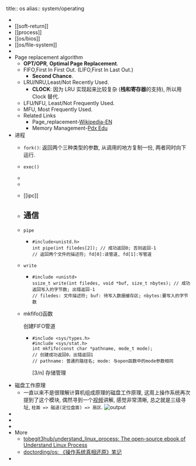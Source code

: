 title:: os
alias:: system/operating

-
- [[soft-return]]
- [[process]]
- [[os/bios]]
- [[os/file-system]]
-
- Page replacement algorithm
  - **OPT/OPR**, **Optimal Page Replacement**.
  - FIFO,First In First Out. (LIFO,First In Last Out.)
    - **Second Chance**.
  - LRU/NRU,Least/Not Recently Used.
    - **CLOCK**: 因为 LRU 实现起来比较复杂 (**栈和寄存器**的支持), 所以用 Clock 替代.
  - LFU/NFU, Least/Not Frequently Used.
  - MFU, Most Frequently Used.
  - Related Links
    - Page_replacement-[Wikipedia-EN](https://en.wikipedia.org/wiki/Page_replacement_algorithm#Page_replacement_algorithms)
    - Memory Management-[Pdx Edu](http://web.cecs.pdx.edu/~harry/os/slides/Ch3-MemMgmt-2.pdf)
- 进程
  - `fork()`: 返回两个三种类型的参数, 从调用的地方复制一份, 两者同时向下运行.
  - `exec()`
  -
  -
  - [[ipc]]
  - ## 通信
  - ```
    pipe
    ```
    - ```
      #include<unistd.h>
      int pipe(int filedes[2]); // 成功返回0; 否则返回-1
      // 返回两个文件的描述符; fd[0]:读管道, fd[1]:写管道
      ```
  - ```
    write
    ```
    - ```
      #include <unistd>
      ssize_t write(int filedes, void *buf, size_t nbytes); // 成功返回写入的字节数; 出错返回-1
      // filedes: 文件描述符; buf: 待写入数据缓存区; nbytes:要写入的字节数
      ```
  - mkfifo()函数
    
    创建FIFO管道
    - ```
      #include <sys/types.h>
      #include <sys/stat.h>
      int mkfifo(const char *pathname, mode_t mode);
      // 创建成功返回0，出错返回1
      // pathname: 普通的路径名; mode: 与open函数中的mode参数相同
      ```
      
      [3/n] 存储管理
- 磁盘工作原理
  - 一直以来不是很理解计算机组成原理的磁盘工作原理, 这周上操作系统再次提到了这个模块, 偶然寻到一个[视频](https://www.bilibili.com/video/BV11a4y1x7PC/)讲解, 感觉非常清晰, 总之就是三级寻址, `柱面 => 磁道(定位盘面) => 扇区`.
    ![output](https://user-images.githubusercontent.com/57313137/144595594-178548be-1bce-4f4b-9b08-85d77d497e82.gif)
-
-
-
- More
  - [tobegit3hub/understand_linux_process: The open-source ebook of Understand Linux Process](https://github.com/tobegit3hub/understand_linux_process)
  - [doctording/os: 《操作系统真相还原》笔记](https://github.com/doctording/os)
-